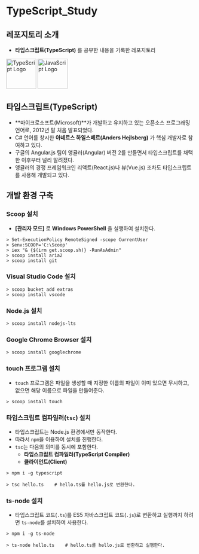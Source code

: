 # TypeScript_Study
## 레포지토리 소개

- **타입스크립트(TypeScript)** 를 공부한 내용을 기록한 레포지토리

<img src="https://upload.wikimedia.org/wikipedia/commons/thumb/4/4c/Typescript_logo_2020.svg/1200px-Typescript_logo_2020.svg.png" width="80" alt="TypeScript Logo"/>
<img src="https://upload.wikimedia.org/wikipedia/commons/thumb/6/6a/JavaScript-logo.png/768px-JavaScript-logo.png" width="80" alt="JavaScript Logo"/>

## 타입스크립트(TypeScript)
- **마이크로소프트(Microsoft)**가 개발하고 유지하고 있는 오픈소스 프로그래밍 언어로, 2012년 말 처음 발표되었다.
- C# 언어를 창시한 **아네르스 하일스베르(Anders Hejlsberg)** 가 핵심 개발자로 참여하고 있다.
- 구글의 Angular.js 팀이 앵귤러(Angular) 버전 2를 만들면서 타입스크립트를 채택한 이후부터 널리 알려졌다.
- 앵귤러의 경쟁 프레임워크인 리액트(React.js)나 뷰(Vue.js) 조차도 타입스크립트를 사용해 개발되고 있다.

## 개발 환경 구축
### Scoop 설치
- **[관리자 모드]** 로 **Windows PowerShell** 을 실행하여 설치한다.

```shell
> Set-ExecutionPolicy RemoteSigned -scope CurrentUser 
> $env:SCOOP='C:\Scoop'
> iex "& {$(irm get.scoop.sh)} -RunAsAdmin"
> scoop install aria2
> scoop install git
```

### Visual Studio Code 설치

```shell
> scoop bucket add extras   
> scoop install vscode    
```

### Node.js 설치

```shell
> scoop install nodejs-lts    
```

### Google Chrome Browser 설치

```shell
> scoop install googlechrome 
```

### touch 프로그램 설치
- `touch` 프로그램은 파일을 생성할 때 지정한 이름의 파일이 이미 있으면 무시하고, 없으면 해당 이름으로 파일을 만들어준다.

```shell
> scoop install touch
```

### 타입스크립트 컴파일러(`tsc`) 설치
- 타입스크립트는 Node.js 환경에서만 동작한다.
- 따라서 `npm`을 이용하여 설치를 진행한다.
- `tsc`는 다음의 의미를 동시에 포함한다.
    - **타입스크립트 컴파일러(TypeScript Compiler)**
    - **클라이언트(Client)**

```shell
> npm i -g typescript
```

```shell
> tsc hello.ts    # hello.ts를 hello.js로 변환한다.
```

### ts-node 설치
- 타입스크립트 코드(`.ts`)를 ES5 자바스크립트 코드(`.js`)로 변환하고 실행까지 하려면 `ts-node`를 설치하여 사용한다.

```shell
> npm i -g ts-node
```

```shell
> ts-node hello.ts    # hello.ts를 hello.js로 변환하고 실행한다.
```